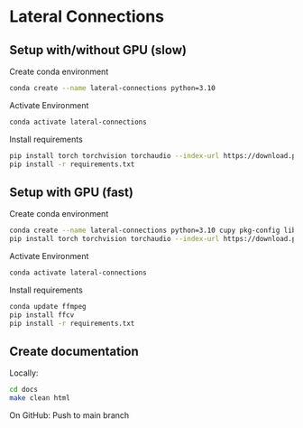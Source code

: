 # Lateral Connections

## Setup with/without GPU (slow)
Create conda environment

```bash
conda create --name lateral-connections python=3.10
```

Activate Environment

```bash
conda activate lateral-connections
```

Install requirements

```bash
pip install torch torchvision torchaudio --index-url https://download.pytorch.org/whl/cu118
pip install -r requirements.txt
```

## Setup with GPU (fast)
Create conda environment

```bash
conda create --name lateral-connections python=3.10 cupy pkg-config libjpeg-turbo opencv numba -c conda-forge
pip install torch torchvision torchaudio --index-url https://download.pytorch.org/whl/cu118           
```

Activate Environment

```bash
conda activate lateral-connections
```

Install requirements

```bash
conda update ffmpeg
pip install ffcv
pip install -r requirements.txt
```

## Create documentation

Locally:
```bash
cd docs
make clean html
```

On GitHub: Push to main branch
